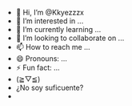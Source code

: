 - 👋 Hi, I’m @Kkyezzzx
- 👀 I’m interested in ...
- 🌱 I’m currently learning ...
- 💞️ I’m looking to collaborate on ...
- 📫 How to reach me ...
- 😄 Pronouns: ...
- ⚡ Fun fact: ...
- (⁠≧⁠▽⁠≦⁠) 
- ¿No soy suficuente?
- 

